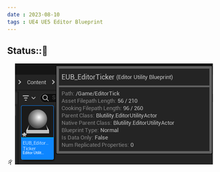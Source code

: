 ```yaml
---
date : 2023-08-10
tags : UE4 UE5 Editor Blueprint
---
```

Status::🌱
---
ㄔ
![2023-08-10 215357](https://raw.githubusercontent.com/agin0634/DuriShen_DevNote/main/Archives/Images/2023-08-10%20215357.png)